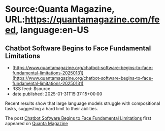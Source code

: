 # Source:Quanta Magazine, URL:https://quantamagazine.com/feed, language:en-US

## Chatbot Software Begins to Face Fundamental Limitations
 - [https://www.quantamagazine.org/chatbot-software-begins-to-face-fundamental-limitations-20250131](https://www.quantamagazine.org/chatbot-software-begins-to-face-fundamental-limitations-20250131)
 - RSS feed: $source
 - date published: 2025-01-31T15:37:15+00:00

Recent results show that large language models struggle with compositional tasks, suggesting a hard limit to their abilities.            <p>The post <a href="https://www.quantamagazine.org/chatbot-software-begins-to-face-fundamental-limitations-20250131/" target="_blank">Chatbot Software Begins to Face Fundamental Limitations</a> first appeared on <a href="https://www.quantamagazine.org" target="_blank">Quanta Magazine</a></p>

